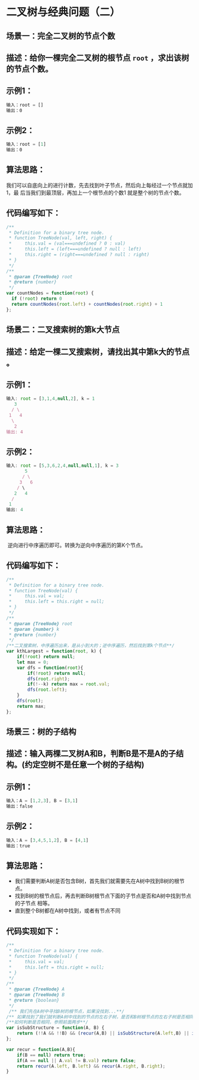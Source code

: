 # 二叉树与经典问题（二）

## 场景一：完全二叉树的节点个数

## 描述：给你一棵**完全二叉树**的根节点 `root` ，求出该树的节点个数。  

## 示例1：

```javascript
输入：root = []
输出：0
```

## 示例2：

```javascript
输入：root = [1]
输出：0
```

## 算法思路：

我们可以⾃底向上的进⾏计数，先去找到叶⼦节点，然后向上每经过⼀个节点就加1，最
后当我们到最顶层，再加上⼀个根节点的个数1 就是整个树的节点个数。

## 代码编写如下：

```javascript
/**
 * Definition for a binary tree node.
 * function TreeNode(val, left, right) {
 *     this.val = (val===undefined ? 0 : val)
 *     this.left = (left===undefined ? null : left)
 *     this.right = (right===undefined ? null : right)
 * }
 */
/**
 * @param {TreeNode} root
 * @return {number}
 */
var countNodes = function(root) {
  if (!root) return 0
  return countNodes(root.left) + countNodes(root.right) + 1
};
```

## 场景二：二叉搜索树的第k大节点

## 描述：给定一棵二叉搜索树，请找出其中第k大的节点 。  

## 示例1：

```javascript
输入: root = [3,1,4,null,2], k = 1
   3
  / \
 1   4
  \
   2
输出: 4
```

## 示例2：

```javascript
输入: root = [5,3,6,2,4,null,null,1], k = 3
       5
      / \
     3   6
    / \
   2   4
  /
 1
输出: 4
```

## 算法思路：

​	逆向进⾏中序遍历即可。转换为逆向中序遍历的第K个节点。

## 代码编写如下：

```javascript
/**
 * Definition for a binary tree node.
 * function TreeNode(val) {
 *     this.val = val;
 *     this.left = this.right = null;
 * }
 */
/**
 * @param {TreeNode} root
 * @param {number} k
 * @return {number}
 */
/**二叉搜索树，中序遍历出来，是从小到大的；逆中序遍历，然后找到第k个节点**/
var kthLargest = function(root, k) {
    if(!root) return null;
    let max = 0;
    var dfs = function(root){
        if(!root) return null;
        dfs(root.right);
        if(!--k) return max = root.val;
        dfs(root.left);
    }
    dfs(root);
    return max;
};
```

## 场景三：树的子结构

## 描述：输入两棵二叉树A和B，判断B是不是A的子结构。(约定空树不是任意一个树的子结构)

## 示例1：

```javascript
输入：A = [1,2,3], B = [3,1]
输出：false
```

## 示例2：

```javascript
输入：A = [3,4,5,1,2], B = [4,1]
输出：true
```

## 算法思路：

- 我们需要判断A树是否包含B树，⾸先我们就需要先在A树中找到B树的根节点。
- 找到B树的根节点后，再去判断B树根节点下⾯的⼦节点是否和A树中找到节点的⼦节点
  相等。
- 直到整个B树都在A树中找到，或者有节点不同

## 代码实现如下：

```javascript
/**
 * Definition for a binary tree node.
 * function TreeNode(val) {
 *     this.val = val;
 *     this.left = this.right = null;
 * }
 */
/**
 * @param {TreeNode} A
 * @param {TreeNode} B
 * @return {boolean}
 */
 /** 我们先在A树中寻找B树的根节点，如果没找到...**/
/** 如果找到了我们就判断A树中找到的节点的左右子树，是否和B树根节点的左右子树是否相同**/
/**如何判断是否相同，参照前面两步**/
var isSubStructure = function(A, B) {
    return (!!A && !!B) && (recur(A,B) || isSubStructure(A.left,B) || isSubStructure(A.right,B))
};

var recur = function(A,B){
    if(B == null) return true;
    if(A == null || A.val != B.val) return false;
    return recur(A.left, B.left) && recur(A.right, B.right);
}
```